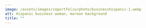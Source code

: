 ```yaml
---
image: /assets/images/ceportfolio/photo/businesshispanic-1.webp
alt: Hispanic business woman, maroon background
title: ""
---
```

